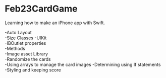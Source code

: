 # Feb23CardGame

Learning how to make an iPhone app with Swift.

-Auto Layout	
-Size Classes 
-UIKit  
-IBOutlet properties  
-Methods  
-Image asset Library  
-Randomize the cards  
-Using arrays to manage the card images 
-Determining using If statements  
-Styling and keeping score  

